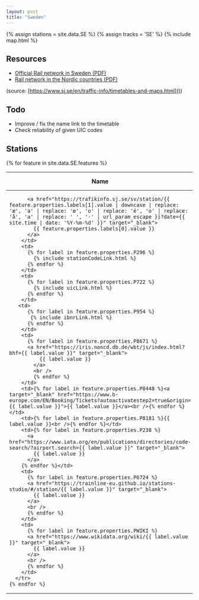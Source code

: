 ```yaml
---
layout: post
title: "Sweden"
---
```

{% assign stations = site.data.SE %}
{% assign tracks = 'SE' %}
{% include map.html %}
<br />

## Resources

- [Official Rail network in Sweden (PDF)](https://www.sj.se/content/dam/externt/bilder/ovrigt/kartor/sjlinjekartahelasverige-eng-2022.pdf)
- [Rail network in the Nordic countries (PDF)](https://www.sj.se/content/dam/externt/bilder/ovrigt/kartor/kartaovernordiskajarnvagsnatet-2012.pdf)

(source: [https://www.sj.se/en/traffic-info/timetables-and-maps.html]())

## Todo

- Improve / fix the name link to the timetable
- Check reliability of given UIC codes

## Stations

<table>
  <thead>
    <tr>
      <th>Name</th>
      <th>Station code</th>
      <th>UIC</th>
      <th>IBNR</th>
      <th>DB</th>
      <th>Benerail</th>
      <th>SNCF</th>
      <th>IATA</th>
      <th>Trainline</th>
      <th>Wikidata</th>
    </tr>
  </thead>
  <tbody>
    {% for feature in site.data.SE.features %}
      <tr>
        <td
          title="{% for label in feature.properties.labels %}{{ label.value | escape }} ({{ label.lang }})&#013;{% endfor %}">
          
          <a href="https://trafikinfo.sj.se/sv/station/{{ feature.properties.labels[1].value | downcase | replace: 'æ', 'a' | replace: 'ø', 'o' | replace: 'é', 'o' | replace: 'å', 'a' | replace: ' ', '-' | url_param_escape }}?date={{ site.time | date: '%Y-%m-%d' }}" target="_blank">
            {{ feature.properties.labels[0].value }}
          </a>
        </td>
        <td>
          {% for label in feature.properties.P296 %}
            {% include stationCodeLink.html %}
          {% endfor %}
        </td>
        <td>
          {% for label in feature.properties.P722 %}
            {% include uicLink.html %}
          {% endfor %}
        </td>
       <td>
          {% for label in feature.properties.P954 %}
           {% include ibnrLink.html %}
          {% endfor %}
        </td>
        <td>
          {% for label in feature.properties.P8671 %}
          <a href="https://iris.noncd.db.de/wbt/js/index.html?bhf={{ label.value }}" target="_blank">
              {{ label.value }}
            </a>
            <br />
            {% endfor %}
        </td>
        <td>{% for label in feature.properties.P8448 %}<a target="_blank" href="https://www.b-europe.com/EN/Booking/Tickets?autoactivatestep2=true&origin={{ label.value }}">{{ label.value }}</a><br />{% endfor %}</td>
        <td>{% for label in feature.properties.P8181 %}{{ label.value }}<br />{% endfor %}</td>
        <td>{% for label in feature.properties.P238 %}
          <a href="https://www.iata.org/en/publications/directories/code-search/?airport.search={{ label.value }}" target="_blank">
            {{ label.value }}
          </a>
        {% endfor %}</td>
        <td>
          {% for label in feature.properties.P6724 %}
          <a href="https://trainline-eu.github.io/stations-studio/#/station/{{ label.value }}" target="_blank">
            {{ label.value }}
          </a>
          <br />
          {% endfor %}
        </td>
        <td>
          {% for label in feature.properties.PWIKI %}
          <a href="https://www.wikidata.org/wiki/{{ label.value }}" target="_blank">
            {{ label.value }}
          </a>
          <br />
          {% endfor %}
        </td>        
      </tr>
    {% endfor %}
  </tbody>
</table>
